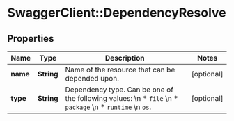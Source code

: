 # SwaggerClient::DependencyResolve

## Properties
Name | Type | Description | Notes
------------ | ------------- | ------------- | -------------
**name** | **String** | Name of the resource that can be depended upon. | [optional] 
**type** | **String** | Dependency type. Can be one of the following values: \n * `file` \n  * `package` \n * `runtime` \n `os`. | [optional] 


